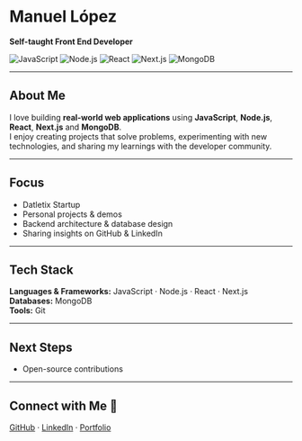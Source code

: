 # Manuel López

**Self-taught Front End Developer**

![JavaScript](https://img.shields.io/badge/JavaScript-ES6-yellow)
![Node.js](https://img.shields.io/badge/Node.js-14.x-green)
![React](https://img.shields.io/badge/React-18-blue)
![Next.js](https://img.shields.io/badge/Next.js-15-black)
![MongoDB](https://img.shields.io/badge/MongoDB-5.0-brightgreen)

---

## About Me

I love building **real-world web applications** using **JavaScript**, **Node.js**, **React**, **Next.js** and **MongoDB**.  
I enjoy creating projects that solve problems, experimenting with new technologies, and sharing my learnings with the developer community.

---

## Focus

- Datletix Startup
- Personal projects & demos
- Backend architecture & database design
- Sharing insights on GitHub & LinkedIn

---

## Tech Stack

**Languages & Frameworks:** JavaScript · Node.js · React · Next.js
**Databases:** MongoDB  
**Tools:** Git

---

## Next Steps

- Open-source contributions

---

## Connect with Me 🔗

[GitHub](https://github.com/manulzvz) · [LinkedIn](https://www.linkedin.com/in/manulzvz) · [Portfolio](https://byte-blog-frontend.vercel.app/)
